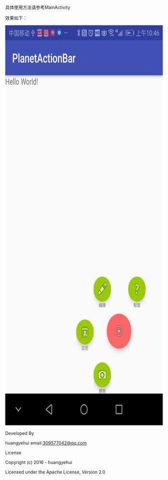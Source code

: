 具体使用方法请参考MainActivity

效果如下：

<img src="https://raw.githubusercontent.com/huangyehui/PlanetActionBar/master/preview.jpg" width="720" height="1280" alt="预览图"/>


Developed By

huangyehui email:309577042@qq.com

License

Copyright (c) 2016 - huangyehui

Licensed under the Apache License, Version 2.0